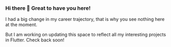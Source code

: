 ### Hi there 👋 Great to have you here!

I had a big change in my career trajectory, that is why you see nothing here at the moment.

But I am working on updating this space to reflect all my interesting projects in Flutter. Check back soon!
